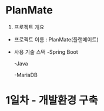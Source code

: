 # PlanMate
1. 프로젝트 개요
 - 프로젝트 이름 : PlanMate(플랜메이트)
 - 사용 기술 스택
   -Spring Boot
   
   -Java
   
   -MariaDB


# 1일차 - 개발환경 구축

   
